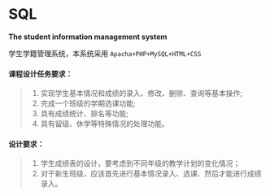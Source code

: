 # SQL
**The student information management system**

学生学籍管理系统，本系统采用 `Apacha+PHP+MySQL+HTML+CSS` 
 
#### 课程设计任务要求：

> 1. 实现学生基本情况和成绩的录入、修改、删除、查询等基本操作;
> 2. 完成一个班级的学期选课功能;
> 3. 具有成绩统计、排名等功能;
> 4. 具有留级、休学等特殊情况的处理功能。

#### 设计要求：
> 1. 学生成绩表的设计，要考虑到不同年级的教学计划的变化情况；
> 2. 对于新生班级，应该首先进行基本情况录入、选课、然后才能进行成绩录入。
